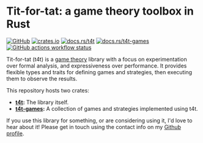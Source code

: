 # Tit-for-tat: a game theory toolbox in Rust

[![GitHub](https://img.shields.io/badge/github-walkie%2Ftit--for--tat-mediumorchid?logo=github)][github-repo]
[![crates.io](https://img.shields.io/crates/v/t4t?label=crates.io)][t4t-crates]
[![docs.rs/t4t](https://img.shields.io/badge/docs.rs-t4t-blue?logo=docs.rs)][t4t-docs]
[![docs.rs/t4t-games](https://img.shields.io/badge/docs.rs-t4t--games-blue?logo=docs.rs)][games-docs]
[![GitHub actions workflow status](https://img.shields.io/github/actions/workflow/status/walkie/tit-for-tat/rust.yml?logo=rust)][github-build]

Tit-for-tat (t4t) is a [game theory][wiki-game-theory] library with a focus on experimentation over
formal analysis, and expressiveness over performance. It provides flexible types and traits for
defining games and strategies, then executing them to observe the results.

This repository hosts two crates:

- **[t4t][t4t-crates]:** The library itself.
- **[t4t-games][games-crates]:** A collection of games and strategies implemented using t4t.

If you use this library for something, or are considering using it, I'd love to hear about it!
Please get in touch using the contact info on my [Github profile][github-profile].


[github-build]: https://github.com/walkie/tit-for-tat/actions
[github-profile]: https://github.com/walkie
[github-repo]: https://github.com/walkie/tit-for-tat
[t4t-crates]: https://crates.io/crates/t4t
[t4t-docs]: https://docs.rs/t4t
[games-crates]: https://crates.io/crates/t4t-games
[games-docs]: https://docs.rs/t4t-games
[wiki-game-theory]: https://en.wikipedia.org/wiki/Game_theory
